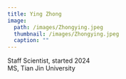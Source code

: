 ```yaml
---
title: Ying Zhong
image: 
  path: /images/Zhongying.jpeg
  thumbnail: /images/Zhongying.jpeg
  caption: ""
---
```

Staff Scientist, started 2024  
MS, Tian Jin University    
